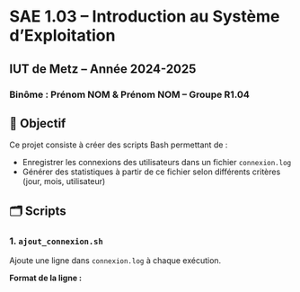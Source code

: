 # SAE 1.03 – Introduction au Système d’Exploitation
## IUT de Metz – Année 2024-2025
### Binôme : Prénom NOM & Prénom NOM – Groupe R1.04

## 📌 Objectif

Ce projet consiste à créer des scripts Bash permettant de :
- Enregistrer les connexions des utilisateurs dans un fichier `connexion.log`
- Générer des statistiques à partir de ce fichier selon différents critères (jour, mois, utilisateur)

## 🗂️ Scripts

### 1. `ajout_connexion.sh`
Ajoute une ligne dans `connexion.log` à chaque exécution.

**Format de la ligne :**
